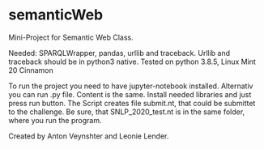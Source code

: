 # semanticWeb
Mini-Project for Semantic Web Class.

Needed: SPARQLWrapper, pandas, urllib and traceback. 
Urllib and traceback should be in python3 native.
Tested on python 3.8.5, Linux Mint 20 Cinnamon

To run the project you need to have jupyter-notebook installed. Alternativ you can run .py file. Content is the same.
Install needed libraries and just press run button. 
The Script creates file submit.nt, that could be submittet to the challenge. 
Be sure, that SNLP_2020_test.nt is in the same folder, where you run the program.

Created by Anton Veynshter and Leonie Lender.
